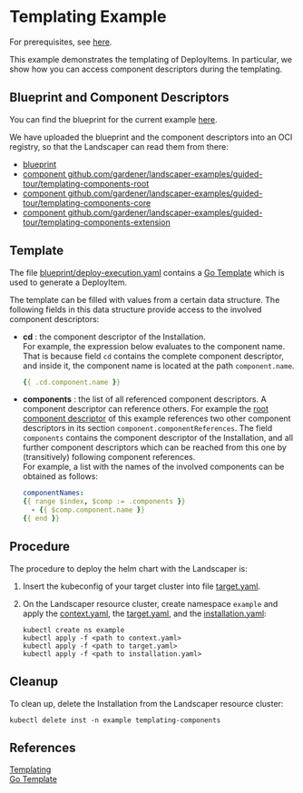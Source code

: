 # Templating Example

For prerequisites, see [here](../../README.md#prerequisites-and-basic-definitions).

This example demonstrates the templating of DeployItems. In particular, we show how you can access component descriptors
during the templating.


## Blueprint and Component Descriptors

You can find the blueprint for the current example [here](./blueprint). 

We have uploaded the blueprint and the component descriptors into an OCI registry, so that the Landscaper can read them from there:
- [blueprint](https://eu.gcr.io/gardener-project/landscaper/examples/blueprints/guided-tour/external-blueprint)
- [component github.com/gardener/landscaper-examples/guided-tour/templating-components-root](https://eu.gcr.io/gardener-project/landscaper/examples/component-descriptors/github.com/gardener/landscaper-examples/guided-tour/templating-components-root)
- [component github.com/gardener/landscaper-examples/guided-tour/templating-components-core](https://eu.gcr.io/gardener-project/landscaper/examples/component-descriptors/github.com/gardener/landscaper-examples/guided-tour/templating-components-core)
- [component github.com/gardener/landscaper-examples/guided-tour/templating-components-extension](https://eu.gcr.io/gardener-project/landscaper/examples/component-descriptors/github.com/gardener/landscaper-examples/guided-tour/templating-components-extension)


## Template

The file [blueprint/deploy-execution.yaml](./blueprint/deploy-execution.yaml) contains a [Go Template][2] which is 
used to generate a DeployItem. 

The template can be filled with values from a certain data structure. The following fields in this data structure 
provide access to the involved component descriptors:

- **cd** : the component descriptor of the Installation.  
  For example, the expression below evaluates to the component name. That is because field `cd` contains the complete 
  component descriptor, and inside it, the component name is located at the path `component.name`.
  ```yaml
  {{ .cd.component.name }}
  ```

- **components** : the list of all referenced component descriptors. A component descriptor can reference others. For
  example the [root component descriptor](./component-root/component-descriptor.yaml) of this example 
  references two other component descriptors in its section `component.componentReferences`. 
  The field `components` contains the component descriptor of the Installation, and all further component descriptors
  which can be reached from this one by (transitively) following component references.  
  For example, a list with the names of the involved components can be obtained as follows:
  ```yaml
  componentNames:
  {{ range $index, $comp := .components }}
    - {{ $comp.component.name }}  
  {{ end }}
  ```


## Procedure

The procedure to deploy the helm chart with the Landscaper is:

1. Insert the kubeconfig of your target cluster into file [target.yaml](installation/target.yaml).

2. On the Landscaper resource cluster, create namespace `example` and apply the [context.yaml](./installation/context.yaml), 
   the [target.yaml](installation/target.yaml), and the [installation.yaml](installation/installation.yaml):

   ```shell
   kubectl create ns example
   kubectl apply -f <path to context.yaml>
   kubectl apply -f <path to target.yaml>
   kubectl apply -f <path to installation.yaml>
   ```

## Cleanup

To clean up, delete the Installation from the Landscaper resource cluster:

```shell
kubectl delete inst -n example templating-components
```


## References 

[Templating][1]  
[Go Template][2]  

[1]: ../../../usage/Templating.md  
[2]: https://pkg.go.dev/text/template  
